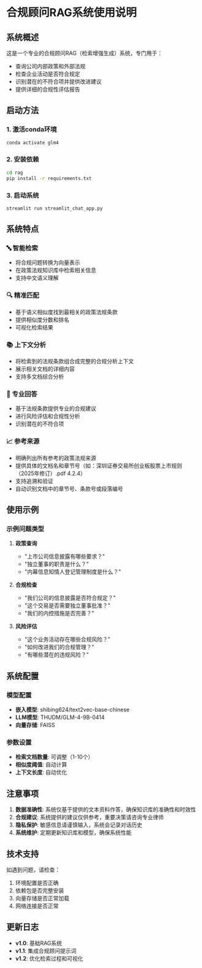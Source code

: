 # 合规顾问RAG系统使用说明

## 系统概述

这是一个专业的合规顾问RAG（检索增强生成）系统，专门用于：
- 查询公司内部政策和外部法规
- 检查企业活动是否符合规定
- 识别潜在的不符合项并提供改进建议
- 提供详细的合规性评估报告

## 启动方法

### 1. 激活conda环境
```bash
conda activate glm4
```

### 2. 安装依赖
```bash
cd rag
pip install -r requirements.txt
```

### 3. 启动系统
```bash
streamlit run streamlit_chat_app.py
```

## 系统特点

### 🔤 智能检索
- 将合规问题转换为向量表示
- 在政策法规知识库中检索相关信息
- 支持中文语义理解

### 🔍 精准匹配
- 基于语义相似度找到最相关的政策法规条款
- 提供相似度分数和排名
- 可视化检索结果

### 📚 上下文分析
- 将检索到的法规条款组合成完整的合规分析上下文
- 展示相关文档的详细内容
- 支持多文档综合分析

### 🤖 专业回答
- 基于法规条款提供专业的合规建议
- 进行风险评估和合规性分析
- 识别潜在的不符合项

### 📈 参考来源
- 明确列出所有参考的政策法规来源
- 提供具体的文档名和章节号（如：深圳证券交易所创业板股票上市规则（2025年修订）.pdf 4.2.4）
- 支持追溯和验证
- 自动识别文档中的章节号、条款号或段落编号

## 使用示例

### 示例问题类型

1. **政策查询**
   - "上市公司信息披露有哪些要求？"
   - "独立董事的职责是什么？"
   - "内幕信息知情人登记管理制度是什么？"

2. **合规检查**
   - "我们公司的信息披露是否符合规定？"
   - "这个交易是否需要独立董事批准？"
   - "我们的内控措施是否完善？"

3. **风险评估**
   - "这个业务活动存在哪些合规风险？"
   - "如何改进我们的合规管理？"
   - "有哪些潜在的违规风险？"

## 系统配置

### 模型配置
- **嵌入模型**: shibing624/text2vec-base-chinese
- **LLM模型**: THUDM/GLM-4-9B-0414
- **向量存储**: FAISS

### 参数设置
- **检索文档数量**: 可调整（1-10个）
- **相似度阈值**: 自动计算
- **上下文长度**: 自动优化

## 注意事项

1. **数据准确性**: 系统仅基于提供的文本资料作答，确保知识库的准确性和时效性
2. **合规建议**: 系统提供的建议仅供参考，重要决策请咨询专业律师
3. **隐私保护**: 敏感信息请谨慎输入，系统会记录对话历史
4. **系统维护**: 定期更新知识库和模型，确保系统性能

## 技术支持

如遇到问题，请检查：
1. 环境配置是否正确
2. 依赖包是否完整安装
3. 向量存储是否正常加载
4. 网络连接是否正常

## 更新日志

- **v1.0**: 基础RAG系统
- **v1.1**: 集成合规顾问提示词
- **v1.2**: 优化检索过程和可视化 